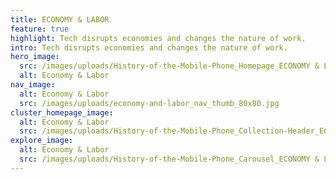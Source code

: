 ```yaml
---
title: ECONOMY & LABOR
feature: true
highlight: Tech disrupts economies and changes the nature of work.
intro: Tech disrupts economies and changes the nature of work.
hero_image:
  src: /images/uploads/History-of-the-Mobile-Phone_Homepage_ECONOMY & LABOR.jpg
  alt: Economy & Labor
nav_image:
  alt: Economy & Labor
  src: /images/uploads/economy-and-labor_nav_thumb_80x80.jpg
cluster_homepage_image:
  alt: Economy & Labor
  src: /images/uploads/History-of-the-Mobile-Phone_Collection-Header_ECONOMY-&-LABOR.png
explore_image:
  alt: Economy & Labor
  src: /images/uploads/History-of-the-Mobile-Phone_Carousel_ECONOMY & LABOR.jpg
---
```

